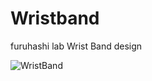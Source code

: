# Wristband
furuhashi lab Wrist Band design

![ WristBand](https://user-images.githubusercontent.com/416977/58071835-d6e51300-7bd8-11e9-832f-7f2c7cc3cbdf.jpg)


